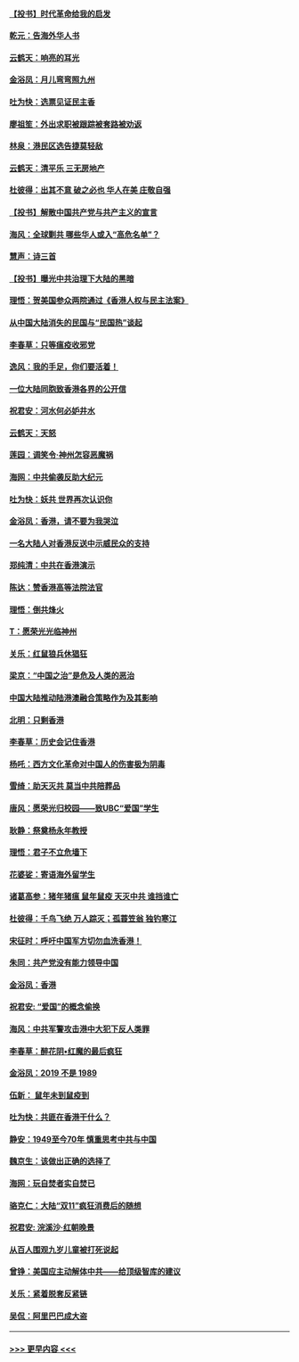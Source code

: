 #### [【投书】时代革命给我的启发](../pages/nsc993/n11684287.md?t=11281411) 
#### [乾元：告海外华人书](../pages/nsc993/n11684044.md?t=11281411) 
#### [云鹤天：响亮的耳光](../pages/nsc993/n11684254.md?t=11281411) 
#### [金浴凤：月儿弯弯照九州](../pages/nsc993/n11684231.md?t=11281411) 
#### [吐为快：选票见证民主香](../pages/nsc993/n11684206.md?t=11281411) 
#### [廖祖笙：外出求职被跟踪被套路被劝返](../pages/nsc993/n11683874.md?t=11281411) 
#### [林泉：港民区选告捷莫轻敌](../pages/nsc993/n11683930.md?t=11281411) 
#### [云鹤天：清平乐 三无房地产](../pages/nsc993/n11681521.md?t=11281411) 
#### [杜彼得：出其不意 破之必也 华人在美 庄敬自强](../pages/nsc993/n11679554.md?t=11281411) 
#### [【投书】解散中国共产党与共产主义的宣言](../pages/nsc993/n11679177.md?t=11281411) 
#### [海风：全球剿共 哪些华人或入“高危名单”？](../pages/nsc993/n11678617.md?t=11281411) 
#### [慧声：诗三首](../pages/nsc993/n11678848.md?t=11281411) 
#### [【投书】曝光中共治理下大陆的黑暗](../pages/nsc993/n11678674.md?t=11281411) 
#### [理悟：贺美国参众两院通过《香港人权与民主法案》](../pages/nsc993/n11678104.md?t=11281411) 
#### [从中国大陆消失的民国与“民国热”谈起](../pages/nsc993/n11678075.md?t=11281411) 
#### [李春草：只等瘟疫收邪党](../pages/nsc993/n11677308.md?t=11281411) 
#### [逸风：我的手足，你们要活着！](../pages/nsc993/n11676352.md?t=11281411) 
#### [一位大陆同胞致香港各界的公开信](../pages/nsc993/n11675761.md?t=11281411) 
#### [祝君安：河水何必妒井水](../pages/nsc993/n11675746.md?t=11281411) 
#### [云鹤天：天怒](../pages/nsc993/n11675718.md?t=11281411) 
#### [莲园：调笑令‧神州怎容恶魔祸](../pages/nsc993/n11675648.md?t=11281411) 
#### [海网：中共偷袭反助大纪元](../pages/nsc993/n11673515.md?t=11281411) 
#### [吐为快：妖共 世界再次认识你](../pages/nsc993/n11673506.md?t=11281411) 
#### [金浴凤：香港，请不要为我哭泣](../pages/nsc993/n11673248.md?t=11281411) 
#### [一名大陆人对香港反送中示威民众的支持](../pages/nsc993/n11672615.md?t=11281411) 
#### [郑纯清：中共在香港演示](../pages/nsc993/n11670539.md?t=11281411) 
#### [陈达：赞香港高等法院法官](../pages/nsc993/n11669542.md?t=11281411) 
#### [理悟：倒共烽火](../pages/nsc993/n11668844.md?t=11281411) 
#### [T：愿荣光光临神州](../pages/nsc993/n11668421.md?t=11281411) 
#### [关乐：红鼠狼兵休猖狂](../pages/nsc993/n11668378.md?t=11281411) 
#### [梁京：“中国之治”是危及人类的恶治](../pages/nsc993/n11668328.md?t=11281411) 
#### [中国大陆推动陆港澳融合策略作为及其影响](../pages/nsc993/n11668157.md?t=11281411) 
#### [北明：只剩香港](../pages/nsc993/n11668002.md?t=11281411) 
#### [李春草：历史会记住香港](../pages/nsc993/n11667927.md?t=11281411) 
#### [杨吒：西方文化革命对中国人的伤害极为阴毒](../pages/nsc993/n11664521.md?t=11281411) 
#### [雪绮：助天灭共 莫当中共陪葬品](../pages/nsc993/n11662650.md?t=11281411) 
#### [唐风：愿荣光归校园——致UBC“爱国”学生](../pages/nsc993/n11662194.md?t=11281411) 
#### [耿静：祭奠杨永年教授](../pages/nsc993/n11662514.md?t=11281411) 
#### [理悟：君子不立危墙下](../pages/nsc993/n11662172.md?t=11281411) 
#### [花婆娑：寄语海外留学生](../pages/nsc993/n11662121.md?t=11281411) 
#### [诸葛高参：猪年猪瘟 鼠年鼠疫 天灭中共 谁挡谁亡](../pages/nsc993/n11661980.md?t=11281411) 
#### [杜彼得：千鸟飞绝 万人踪灭；孤蓑笠翁 独钓寒江](../pages/nsc993/n11661170.md?t=11281411) 
#### [宋征时：呼吁中国军方切勿血洗香港！](../pages/nsc993/n11415318.md?t=11281411) 
#### [朱同：共产党没有能力领导中国](../pages/nsc993/n11660421.md?t=11281411) 
#### [金浴凤：香港](../pages/nsc993/n11660419.md?t=11281411) 
#### [祝君安: “爱国”的概念偷换](../pages/nsc993/n11659706.md?t=11281411) 
#### [海风：中共军警攻击港中大犯下反人类罪](../pages/nsc993/n11659632.md?t=11281411) 
#### [李春草：醉花阴•红魔的最后疯狂](../pages/nsc993/n11659287.md?t=11281411) 
#### [金浴凤：2019 不是 1989](../pages/nsc993/n11657663.md?t=11281411) 
#### [伍新： 鼠年未到鼠疫到](../pages/nsc993/n11655098.md?t=11281411) 
#### [吐为快：共匪在香港干什么？](../pages/nsc993/n11654891.md?t=11281411) 
#### [静安：1949至今70年 慎重思考中共与中国](../pages/nsc993/n11651244.md?t=11281411) 
#### [魏京生：该做出正确的选择了](../pages/nsc993/n11653084.md?t=11281411) 
#### [海网：玩自焚者实自焚已](../pages/nsc993/n11652423.md?t=11281411) 
#### [骆克仁：大陆“双11”疯狂消费后的随想](../pages/nsc993/n11652305.md?t=11281411) 
#### [祝君安: 浣溪沙·红朝晚景](../pages/nsc993/n11652258.md?t=11281411) 
#### [从百人围观九岁儿童被打死说起](../pages/nsc993/n11651030.md?t=11281411) 
#### [曾铮：美国应主动解体中共——给顶级智库的建议](../pages/nsc993/n11649888.md?t=11281411) 
#### [关乐：紧着脱套反紧链](../pages/nsc993/n11649069.md?t=11281411) 
#### [吴侃：阿里巴巴成大盗](../pages/nsc993/n11645523.md?t=11281411) 

----
#### [ >>> 更早内容 <<< ](../indexes/nsc993-earlier.md)
